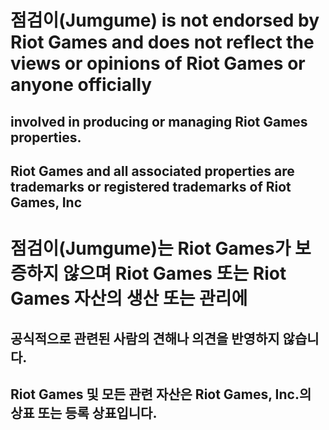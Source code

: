 # 점검이(Jumgume) is not endorsed by Riot Games and does not reflect the views or opinions of Riot Games or anyone officially
## involved in producing or managing Riot Games properties. 

## Riot Games and all associated properties are trademarks or registered trademarks of Riot Games, Inc

# 점검이(Jumgume)는 Riot Games가 보증하지 않으며 Riot Games 또는 Riot Games 자산의 생산 또는 관리에 
## 공식적으로 관련된 사람의 견해나 의견을 반영하지 않습니다.

## Riot Games 및 모든 관련 자산은 Riot Games, Inc.의 상표 또는 등록 상표입니다.